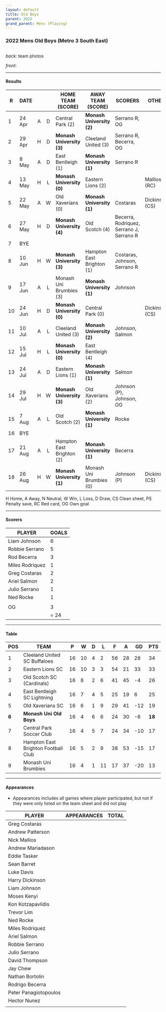 ```yaml
---
layout: default
title: Old Boys
parent: 2022
grand_parent: Mens (Playing)
---
```


### 2022 Mens Old Boys (Metro 3 South East)

![]()

_back_: team photos
 
_front_: 

------------------------

#### Results

| R   | DATE   |     |     | HOME TEAM (SCORE)         | AWAY TEAM (SCORE)         | SCORERS                                  | OTHER          |
|-----|--------|:---:|:---:|---------------------------|---------------------------|------------------------------------------|----------------|
| 1   | 24 Apr |  A  |  D  | Central Park (2)          | **Monash University (2)** | Serrano R, OG                            |                |
| 2   | 29 Apr |  H  |  D  | **Monash University (3)** | Cleeland United (3)       | Serrano R, Becerra, OG                   |                |
| 3   | 8 May  |  A  |  D  | East Bentleigh (1)        | **Monash University (1)** | Serrano R                                |                |
| 4   | 13 May |  H  |  L  | **Monash University (0)** | Eastern Lions (2)         |                                          | Mallios (RC)   |
| 5   | 22 May |  A  |  W  | Old Xaverians (0)         | **Monash University (1)** | Costaras                                 | Dickinson (CS) |
| 6   | 27 May |  H  |  D  | **Monash University (4)** | Old Scotch (4)            | Becerra, Rodriquez, Serrano J, Serrano R |                |
| 7   | BYE    |
| 8   | 10 Jun |  H  |  W  | **Monash University (3)** | Hampton East Brighton (1) | Costaras, Johnson, Serrano R             |                |
| 9   | 17 Jun |  A  |  L  | Monash Uni Brumbies (3)   | **Monash University (1)** | Johnson                                  |                |
| 10  | 24 Jun |  H  |  D  | **Monash University (0)** | Central Park (0)          |                                          | Dickinson (CS) |
| 11  | 10 Jul |  A  |  L  | Cleeland United (3)       | **Monash University (2)** | Johnson, Salmon                          |                |
| 12  | 15 Jul |  H  |  L  | **Monash University (0)** | East Bentleigh (4)        |                                          |                |
| 13  | 24 Jul |  A  |  D  | Eastern Lions (1)         | **Monash University (1)** | Salmon                                   |                |
| 14  | 29 Jul |  H  |  W  | **Monash University (3)** | Old Xaverians (2)         | Johnson (P), Johnson, OG                 |                |
| 15  | 7 Aug  |  A  |  L  | Old Scotch (2)            | **Monash University (1)** | Rocke                                    |                |
| 16  | BYE    |
| 17  | 21 Aug |  A  |  L  | Hampton East Brighton (2) | **Monash University (1)** | Becerra                                  |                |
| 18  | 26 Aug |  H  |  W  | **Monash University (1)** | Monash Uni Brumbies (0)   | Johnson (P)                              | Dickinson (CS) |

H Home, A Away, N Neutral, W Win, L Loss, D Draw, CS Clean sheet, PS Penalty save, RC Red card, OG Own goal 

------------------------

#### Scorers

| PLAYER          | GOALS |
|-----------------|-------|
| Liam  Johnson   | 6     |
| Robbie Serrano  | 5     |
| Rod Becerra     | 3     |
| Miles Rodriquez | 1     |
| Greg Costaras   | 2     |
| Ariel Salmon    | 2     |
| Julio Serrano   | 1     |
| Ned Rocke       | 1     |
|                 |       |
| OG              | 3     |
|                 | = 24  |

------------------------

#### Table

| POS   | TEAM                                | P   | W   | D   | L   | F   | A   | GD  | PTS    |
|-------|-------------------------------------|-----|-----|-----|-----|-----|-----|-----|--------|
| 1     | Cleeland United SC Buffaloes        | 16  | 10  | 4   | 2   | 56  | 28  | 28  | 34     |
| 2     | Eastern Lions SC                    | 16  | 10  | 3   | 3   | 54  | 21  | 33  | 33     |
| 3     | Old Scotch SC (Cardinals)           | 16  | 8   | 2   | 6   | 41  | 45  | -4  | 26     |
| 4     | East Bentleigh SC Lightning         | 16  | 7   | 4   | 5   | 25  | 19  | 6   | 25     |
| 5     | Old Xaverians SC                    | 16  | 6   | 1   | 9   | 29  | 41  | -12 | 19     |
| **6** | **Monash Uni Old Boys**             | 16  | 4   | 6   | 6   | 24  | 30  | -6  | **18** |
| 7     | Central Park Soccer Club            | 16  | 4   | 5   | 7   | 24  | 34  | -10 | 17     |
| 8     | Hampton East Brighton Football Club | 16  | 5   | 2   | 9   | 38  | 53  | -15 | 17     |
| 9     | Monash Uni Brumbies                 | 16  | 4   | 1   | 11  | 17  | 37  | -20 | 13     |

------------------------

#### Appearances

* Appearances includes all games where player participated,
   but not if they were only listed on the team sheet and did not play

| PLAYER                | APPEARANCES | TOTAL |
|-----------------------|-------------|-------|
| Greg Costaras         |             |       |
| Andrew Patterson      |             |       |
| Nick Mallios          |             |       |
| Andrew Mariadason     |             |       |
| Eddie Tasker          |             |       |
| Sean Barret           |             |       |
| Luke Davis            |             |       |
| Harry Dickinson       |             |       |
| Liam Johnson          |             |       |
| Moses Kenyi           |             |       |
| Kon Kotzapavlidis     |             |       |
| Trevor Lim            |             |       |
| Ned Rocke             |             |       |
| Miles Rodriquez       |             |       |
| Ariel Salmon          |             |       |
| Robbie Serrano        |             |       |
| Julio Serrano         |             |       |
| David Thompson        |             |       |
| Jay Chew              |             |       |
| Nathan Bortolin       |             |       |
| Rodrigo Becerra       |             |       |
| Peter Panagiotopoulos |             |       |
| Hector Nunez          |             |       |
|                       |             |       |
